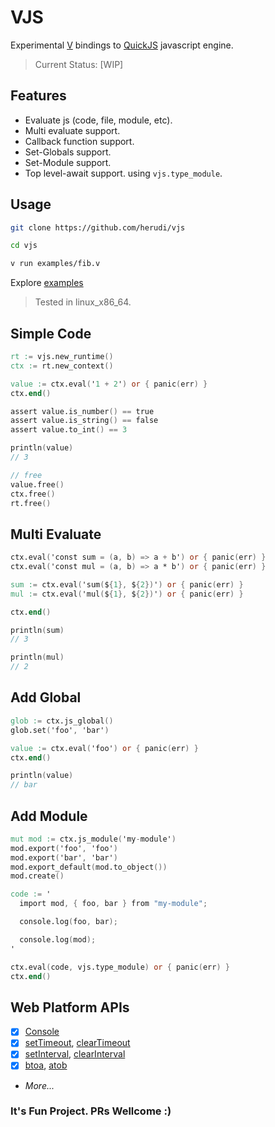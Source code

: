 # VJS

Experimental [V](https://vlang.io/) bindings to [QuickJS](https://bellard.org/quickjs/) javascript engine.

> Current Status: [WIP]

## Features

- Evaluate js (code, file, module, etc).
- Multi evaluate support.
- Callback function support.
- Set-Globals support.
- Set-Module support.
- Top level-await support. using `vjs.type_module`.

## Usage

```bash
git clone https://github.com/herudi/vjs

cd vjs

v run examples/fib.v
```

Explore [examples](https://github.com/herudi/vjs/tree/master/examples)

> Tested in linux_x86_64.

## Simple Code

```v
rt := vjs.new_runtime()
ctx := rt.new_context()

value := ctx.eval('1 + 2') or { panic(err) }
ctx.end()

assert value.is_number() == true
assert value.is_string() == false
assert value.to_int() == 3

println(value)
// 3

// free
value.free()
ctx.free()
rt.free()
```
## Multi Evaluate

```v
ctx.eval('const sum = (a, b) => a + b') or { panic(err) }
ctx.eval('const mul = (a, b) => a * b') or { panic(err) }

sum := ctx.eval('sum(${1}, ${2})') or { panic(err) }
mul := ctx.eval('mul(${1}, ${2})') or { panic(err) }

ctx.end()

println(sum)
// 3

println(mul)
// 2
```

## Add Global

```v
glob := ctx.js_global()
glob.set('foo', 'bar')

value := ctx.eval('foo') or { panic(err) }
ctx.end()

println(value)
// bar
```

## Add Module

```v
mut mod := ctx.js_module('my-module')
mod.export('foo', 'foo')
mod.export('bar', 'bar')
mod.export_default(mod.to_object())
mod.create()

code := '
  import mod, { foo, bar } from "my-module";

  console.log(foo, bar);

  console.log(mod);
'

ctx.eval(code, vjs.type_module) or { panic(err) }
ctx.end()
```

## Web Platform APIs

- [x] [Console](https://developer.mozilla.org/en-US/docs/Web/API/console)
- [x] [setTimeout](https://developer.mozilla.org/en-US/docs/Web/API/setTimeout),
      [clearTimeout](https://developer.mozilla.org/en-US/docs/Web/API/clearTimeout)
- [x] [setInterval](https://developer.mozilla.org/en-US/docs/Web/API/setInterval),
      [clearInterval](https://developer.mozilla.org/en-US/docs/Web/API/clearInterval)
- [x] [btoa](https://developer.mozilla.org/en-US/docs/Web/API/btoa),
      [atob](https://developer.mozilla.org/en-US/docs/Web/API/atob)
- <i>More...</i>

### It's Fun Project. PRs Wellcome :)
